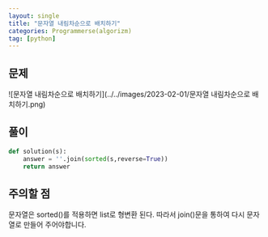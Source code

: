```yaml
---
layout: single
title: "문자열 내림차순으로 배치하기"
categories: Programmerse(algorizm)
tag: [python]
---
```


## 문제

![문자열 내림차순으로 배치하기](../../images/2023-02-01/문자열 내림차순으로 배치하기.png)

## 풀이

```python
def solution(s):
    answer = ''.join(sorted(s,reverse=True))
    return answer
```



## 주의할 점

문자열은 sorted()를 적용하면 list로 형변환 된다. 따라서 join()문을 통하여 다시 문자열로 만들어 주어야합니다.